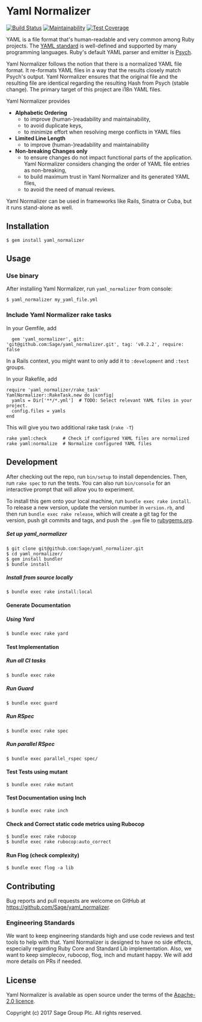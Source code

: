 # Yaml Normalizer

[![Build Status](https://travis-ci.org/Sage/yaml_normalizer.svg?branch=master)](https://travis-ci.org/Sage/yaml_normalizer)
[![Maintainability](https://api.codeclimate.com/v1/badges/8dccb6c06fcd8bc0e587/maintainability)](https://codeclimate.com/github/Sage/yaml_normalizer/maintainability)
[![Test Coverage](https://api.codeclimate.com/v1/badges/8dccb6c06fcd8bc0e587/test_coverage)](https://codeclimate.com/github/Sage/yaml_normalizer/test_coverage)

YAML is a file format that's human-readable and very common among Ruby projects.
The [YAML standard](http://yaml.org/) is well-defined and supported by many
programming languages. Ruby's default YAML parser and emitter is
[Psych](https://github.com/ruby/psych#psych).

Yaml Normalizer follows the notion that there is a normalized YAML file
format. It re-formats YAML files in a way that the results closely match Psych's
output. Yaml Normalizer ensures that the original file and the resulting
file are identical regarding the resulting Hash from Psych (stable change). The
primary target of this project are i18n YAML files.

Yaml Normalizer provides
* **Alphabetic Ordering**
  * to improve (human-)readability and maintainability,
  * to avoid duplicate keys,
  * to minimize effort when resolving merge conflicts in YAML files
* **Limited Line Length**
  * to improve (human-)readability and maintainability
* **Non-breaking Changes only**
  * to ensure changes do not impact functional parts of the application.
    Yaml Normalizer considers changing the order of YAML file entries as
    non-breaking,
  * to build maximum trust in Yaml Normalizer and its generated YAML files,
  * to avoid the need of manual reviews.

Yaml Normalizer can be used in frameworks like Rails, Sinatra or Cuba, but
it runs stand-alone as well.

## Installation
    $ gem install yaml_normalizer

## Usage
### Use binary
After installing Yaml Normalizer, run `yaml_normalizer` from console:

    $ yaml_normalizer my_yaml_file.yml

### Include Yaml Normalizer rake tasks
In your Gemfile, add

      gem 'yaml_normalizer', git: 'git@github.com:Sage/yaml_normalizer.git', tag: 'v0.2.2', require: false
In a Rails context, you might want to only add it to `:development` and `:test` groups.

In your Rakefile, add

    require 'yaml_normalizer/rake_task'
    YamlNormalizer::RakeTask.new do |config|
      yamls = Dir['**/*.yml']  # TODO: Select relevant YAML files in your project.
      config.files = yamls
    end

This will give you two additional rake task (`rake -T`)

    rake yaml:check      # Check if configured YAML files are normalized
    rake yaml:normalize  # Normalize configured YAML files


## Development

After checking out the repo, run `bin/setup` to install dependencies. Then, run
`rake spec` to run the tests. You can also run `bin/console` for an interactive
prompt that will allow you to experiment.

To install this gem onto your local machine, run `bundle exec rake install`. To
release a new version, update the version number in `version.rb`, and then run
`bundle exec rake release`, which will create a git tag for the version, push
git commits and tags, and push the `.gem` file to
[rubygems.org](https://rubygems.org).

##### Set up yaml_normalizer
    $ git clone git@github.com:Sage/yaml_normalizer.git
    $ cd yaml_normalizer/
    $ gem install bundler
    $ bundle install

##### Install from source locally
    $ bundle exec rake install:local

#### Generate Documentation
##### Using Yard
    $ bundle exec rake yard

#### Test Implementation
##### Run all CI tasks
    $ bundle exec rake

##### Run Guard
    $ bundle exec guard

##### Run RSpec
    $ bundle exec rake spec

##### Run parallel RSpec
    $ bundle exec parallel_rspec spec/

#### Test Tests using mutant
    $ bundle exec rake mutant

#### Test Documentation using Inch
    $ bundle exec rake inch

#### Check and Correct static code metrics using Rubocop
    $ bundle exec rake rubocop
    $ bundle exec rake rubocop:auto_correct

#### Run Flog (check complexity)
    $ bundle exec flog -a lib

## Contributing
Bug reports and pull requests are welcome on GitHub at
https://github.com/Sage/yaml_normalizer.

### Engineering Standards
We want to keep engineering standards high and use code reviews and test tools
to help with that. Yaml Normalizer is designed to have no side effects,
especially regarding Ruby Core and Standard Lib implementation. Also, we want to
keep simplecov, rubocop, flog, inch and mutant happy. We will add more details
on PRs if needed.

## License
Yaml Normalizer is available as open source under the terms of the
[Apache-2.0 licence](https://github.com/Sage/yaml_normalizer/blob/master/LICENSE).

Copyright (c) 2017 Sage Group Plc. All rights reserved.
